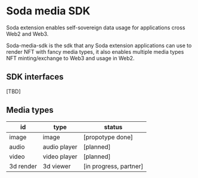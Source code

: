 # Soda media SDK

Soda extension enables self-sovereign data usage for applications cross Web2 and Web3.

Soda-media-sdk is the sdk that any Soda extension applications can use to render NFT with fancy media types, it also enables multiple media types NFT minting/exchange to Web3 and usage in Web2.

## SDK interfaces

[TBD]

## Media types

| id        | type         | status                 |
| --------- | ------------ | ---------------------- |
| image     | image        | [propotype done]       |
| audio     | audio player | [planned]              |
| video     | video player | [planned]              |
| 3d render | 3d viewer    | [in progress, partner] |

